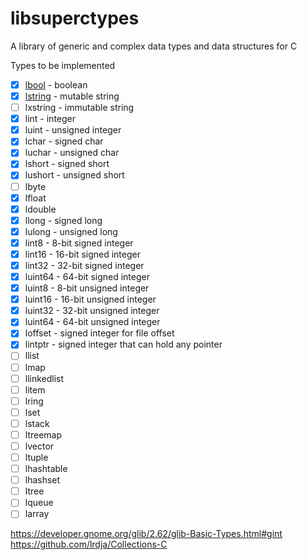 # libsuperctypes
A library of generic and complex data types and data structures for C

Types to be implemented

- [x] [lbool](./include/lbool.h) - boolean 
- [x] [lstring](./include/lstring.h) - mutable string
- [ ] lxstring - immutable string
- [x] lint - integer
- [x] luint - unsigned integer
- [x] lchar - signed char
- [x] luchar - unsigned char
- [x] lshort - signed short
- [x] lushort - unsigned short
- [ ] lbyte
- [x] lfloat
- [x] ldouble
- [x] llong - signed long
- [x] lulong - unsigned long
- [x] lint8 - 8-bit signed integer
- [x] lint16 - 16-bit signed integer
- [x] lint32 - 32-bit signed integer
- [x] luint64 - 64-bit signed integer
- [x] luint8 - 8-bit unsigned integer
- [x] luint16 - 16-bit unsigned integer
- [x] luint32 - 32-bit unsigned integer
- [x] luint64 - 64-bit unsigned integer
- [x] loffset - signed integer for file offset
- [x] lintptr - signed integer that can hold any pointer
- [ ] llist
- [ ] lmap
- [ ] llinkedlist
- [ ] litem
- [ ] lring
- [ ] lset
- [ ] lstack
- [ ] ltreemap
- [ ] lvector
- [ ] ltuple
- [ ] lhashtable
- [ ] lhashset
- [ ] ltree
- [ ] lqueue
- [ ] larray

https://developer.gnome.org/glib/2.62/glib-Basic-Types.html#gint
https://github.com/lrdja/Collections-C
